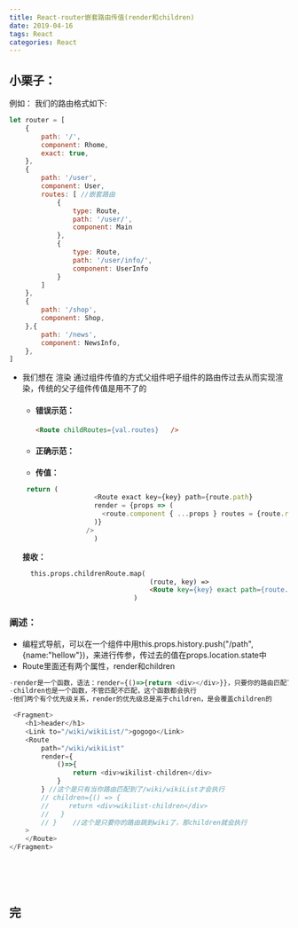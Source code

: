 ```yaml
---
title: React-router嵌套路由传值(render和children)
date: 2019-04-16
tags: React
categories: React
---
```




## 小栗子：
例如：
我们的路由格式如下:

```js
let router = [
    {
        path: '/',
        component: Rhome,
        exact: true,
    },
    {
        path: '/user',
        component: User,
        routes: [ //嵌套路由
            {   
                type: Route,
                path: '/user/',
                component: Main
            },
            {
                type: Route,
                path: '/user/info/',
                component: UserInfo
            }
        ]
    },
    {
        path: '/shop',
        component: Shop,
    },{
        path: '/news',
        component: NewsInfo,
    },
]
```
- 我们想在 渲染 通过组件传值的方式父组件吧子组件的路由传过去从而实现渲染，传统的父子组件传值是用不了的
  - #### 错误示范：
    ```html
    <Route childRoutes={val.routes}   />
    ```

  - #### 正确示范：
  - **传值：**
  ```js
   return (
                    <Route exact key={key} path={route.path}
                    render = {props => (
                      <route.component { ...props } routes = {route.routes} />
                    )}
                  />
                    )
  ```
  **接收：**
  ```html
  	this.props.childrenRoute.map(
                                  (route, key) =>
                                  <Route key={key} exact path={route.path} component={route.component} />
                              )
  ```

### 阐述：
- 编程式导航，可以在一个组件中用this.props.history.push("/path",{name:"hellow"})，来进行传参，传过去的值在props.location.state中
- Route里面还有两个属性，render和children
```js
-render是一个函数，语法：render={()=>{return <div></div>}}，只要你的路由匹配了，这个函数才会执行
-children也是一个函数，不管匹配不匹配，这个函数都会执行
-他们两个有个优先级关系，render的优先级总是高于children，是会覆盖children的

 <Fragment>
    <h1>header</h1>
    <Link to="/wiki/wikiList/">gogogo</Link>
    <Route
        path="/wiki/wikiList"
        render={
            ()=>{
                return <div>wikilist-children</div>
            }
        } //这个是只有当你路由匹配到了/wiki/wikiList才会执行
        // children={() => {
        //     return <div>wikilist-children</div>
        //   }
        // }    //这个是只要你的路由跳到wiki了，那children就会执行
    >    
    </Route>
</Fragment>
```


<br /><br /><br />

## 完